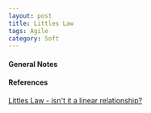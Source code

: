 ```yaml
---
layout: post
title: Littles Law
tags: Agile
category: Soft
---
```


#### General Notes ####


#### References ####

[Littles Law - isn't it a linear relationship?](http://www.vissinc.com/2012/09/07/littles-law-isnt-it-a-linear-relationship/)
